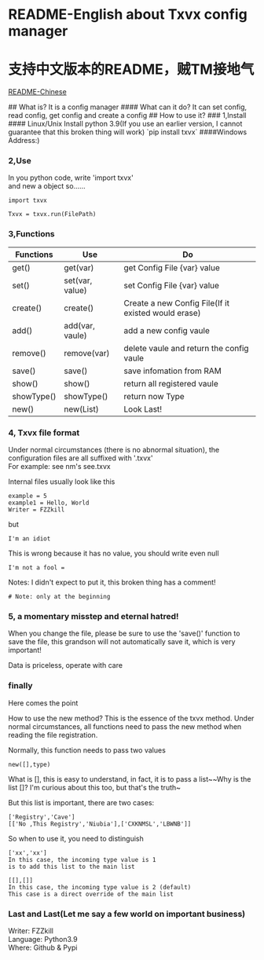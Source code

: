 # README-English about Txvx config manager
# 支持中文版本的README，贼TM接地气
<p><a href="./README_CN.MD">README-Chinese</a></p>
## What is?
It is a config manager
#### What can it do?
It can set config, read config, get config and create a config
## How to use it?
### 1,Install
#### Linux/Unix
Install python 3.9(If you use an earlier version, I cannot guarantee that this broken thing will work)
`pip install txvx`
####Windows
Address:)

### 2,Use
In you python code, write 'import txvx' <br>
and new a object
so...... <br>

    import txvx
    
    Txvx = txvx.run(FilePath)

### 3,Functions

| Functions  | Use             | Do                                                  |
|------------|-----------------|-----------------------------------------------------|
| get()      | get(var)        | get Config File {var} value                         |
| set()      | set(var, value) | set Config File {var} value                         |
| create()   | create()        | Create a new Config File(If it existed would erase) |
| add()      | add(var, vaule) | add a new config vaule                              |
| remove()   | remove(var)     | delete vaule and return the config vaule            |
| save()     | save()          | save infomation from RAM                            |
| show()     | show()          | return all registered vaule                         |
| showType() | showType()      | return now Type                                     |
| new()      | new(List)       | Look Last!                                          |

### 4, Txvx file format

Under normal circumstances (there is no abnormal situation), the configuration files are all suffixed with '.txvx'<br>
For example: see nm's see.txvx

Internal files usually look like this

    example = 5
    example1 = Hello, World
    Writer = FZZkill

but

    I'm an idiot
This is wrong because it has no value, you should write even null

    I'm not a fool =

Notes:
I didn't expect to put it, this broken thing has a comment!

    # Note: only at the beginning
### 5, a momentary misstep and eternal hatred!
When you change the file, please be sure to use the 'save()' function to save the file, this grandson will not automatically save it, which is very important!

Data is priceless, operate with care

### finally
Here comes the point

How to use the new method? This is the essence of the txvx method. Under normal circumstances, all functions need to pass the new method when reading the file registration.

Normally, this function needs to pass two values
    
    new([],type)
   
   What is [], this is easy to understand, in fact, it is to pass a list~~Why is the list []? I'm curious about this too, but that's the truth~

But this list is important, there are two cases:
    
    ['Registry','Cave']
    [['No ,This Registry','Niubia'],['CXKNMSL','LBWNB']]
 
So when to use it, you need to distinguish
    
    ['xx','xx']
    In this case, the incoming type value is 1
    is to add this list to the main list
    
    [[],[]]
    In this case, the incoming type value is 2 (default)
    This case is a direct override of the main list

### Last and Last(Let me say a few world on important business)
Writer: FZZkill<br>
Language: Python3.9<br>
Where: Github & Pypi
